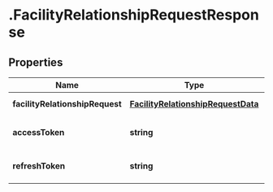 # .FacilityRelationshipRequestResponse

## Properties

Name | Type | Description | Notes
------------ | ------------- | ------------- | -------------
**facilityRelationshipRequest** | [**FacilityRelationshipRequestData**](FacilityRelationshipRequestData.md) |  | [default to undefined]
**accessToken** | **string** |  | [optional] [default to undefined]
**refreshToken** | **string** |  | [optional] [default to undefined]

